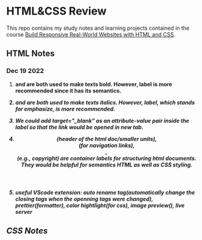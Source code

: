# HTML&CSS Review

This repo contains my study notes and learning projects contained in the course [Build Responsive Real-World Websites with HTML and CSS](https://www.udemy.com/course/design-and-develop-a-killer-website-with-html5-and-css3/).

## HTML Notes

### Dec 19 2022

1. <strong> and <b> are both used to make texts bold. However, <strong> label is more recommended since it has its semantics.

2. <em> and <i> are both used to make texts italics. However, <em> label, which stands for emphasize, is more recommended.

3. We could add target="\_blank" as an attribute-value pair inside the <a> label so that the link would be opened in new tab.

4. <header>(header of the html doc/smaller units), <nav>(for navigation links), <article>, <footer>(e.g., copyright) are container labels for structuring html documents. They would be helpful for semantics HTML as well as CSS styling.

5. useful VScode extension: auto rename tag(automatically change the closing tags when the openning tags were changed), prettier(formatter), color hightlight(for css), image preview(<img>), live server

## CSS Notes
